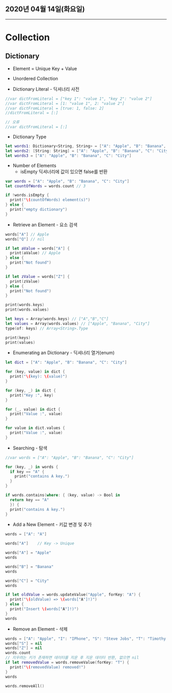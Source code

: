 ## 2020년 04월 14일(화요일)

-----



# Collection



## Dictionary


* Element = Unique Key + Value
* Unordered Collection


* Dictionary Literal - 딕셔너리 사전

```swift
//var dictFromLiteral = ["key 1": "value 1", "key 2": "value 2"]
//var dictFromLiteral = [1: "value 1", 2: "value 2"]
//var dictFromLiteral = [true: 1, false: 2]
//dictFromLiteral = [:]

// 오류
//var dictFromLiteral = [:]
```

* Dictionary Type

```swift
let words1: Dictionary<String, String> = ["A": "Apple", "B": "Banana", "C": "City"]
let words2: [String: String] = ["A": "Apple", "B": "Banana", "C": "City"]
let words3 = ["A": "Apple", "B": "Banana", "C": "City"]
```

* Number of Elements
	- isEmpty 딕셔너리에 값이 있으면 false를 반환

```swift
var words = ["A": "Apple", "B": "Banana", "C": "City"]
let countOfWords = words.count // 3

if !words.isEmpty {
  print("\(countOfWords) element(s)")
} else {
  print("empty dictionary")
}
```

* Retrieve an Element - 요소 검색

```swift
words["A"] // Apple
words["Q"] // nil

if let aValue = words["A"] {
  print(aValue) // Apple
} else {
  print("Not found")
}

if let zValue = words["Z"] {
  print(zValue)
} else {
  print("Not found")
}

print(words.keys)
print(words.values)

let keys = Array(words.keys) // ["A","B","C"]
let values = Array(words.values) // ["Apple", "Banana", "City"]
type(of: keys) // Array<String>.Type

print(keys)
print(values)
```

* Enumerating an Dictionary - 딕셔너리 열거(enum)

```swift
let dict = ["A": "Apple", "B": "Banana", "C": "City"]

for (key, value) in dict {
  print("\(key): \(value)")
}

for (key, _) in dict {
  print("Key :", key)
}

for (_, value) in dict {
  print("Value :", value)
}

for value in dict.values {
  print("Value :", value)
}
```

* Searching - 탐색

```swift
//var words = ["A": "Apple", "B": "Banana", "C": "City"]

for (key, _) in words {
  if key == "A" {
    print("contains A key.")
  }
}

if words.contains(where: { (key, value) -> Bool in
  return key == "A"
  }) {
  print("contains A key.")
}
```

* Add a New Element - 키값 변경 및 추가

```swift
words = ["A": "A"]

words["A"]    // Key -> Unique

words["A"] = "Apple"
words

words["B"] = "Banana"
words

words["C"] = "City"
words

if let oldValue = words.updateValue("Apple", forKey: "A") {
  print("\(oldValue) => \(words["A"]!)")
} else {
  print("Insert \(words["A"]!)")
}
words
```

* Remove an Element - 삭제

```swift
words = ["A": "Apple", "I": "IPhone", "S": "Steve Jobs", "T": "Timothy Cook"]
words["S"] = nil
words["Z"] = nil
words.count
// 지우려는 키가 존재하면 데이터를 지운 후 지운 데이터 반환, 없으면 nil
if let removedValue = words.removeValue(forKey: "T") {
  print("\(removedValue) removed!")
}
words

words.removeAll()
```